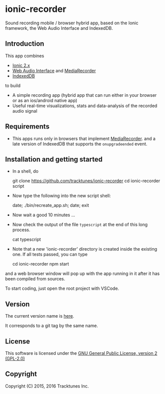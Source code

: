 # ionic-recorder

Sound recording mobile / browser hybrid app, based on the Ionic framework,
the Web Audio Interface and IndexedDB.

## Introduction

This app combines
* [Ionic 2.x](http://ionicframework.com/docs/v2/)
* [Web Audio Interface](https://developer.mozilla.org/en-US/docs/Web/API/Web_Audio_API) and 
  [MediaRecorder](https://developer.mozilla.org/en-US/docs/Web/API/MediaRecorder_API)
* [IndexedDB](https://developer.mozilla.org/en-US/docs/Web/API/IndexedDB_API)

to build
* A simple recording app (hybrid app that can run either in your browser or 
  as an ios/android native app)
* Useful real-time visualizations, stats and data-analysis of the recorded 
  audio signal

## Requirements
* This apps runs only in browsers that implement
  [MediaRecorder](https://developer.mozilla.org/en-US/docs/Web/API/MediaRecorder_API).
  and a late version of IndexedDB that supports the `onupgradeended` event.
  
## Installation and getting started
* In a shell, do

    git clone https://github.com/tracktunes/ionic-recorder
    cd ionic-recorder
    script

* Now type the following into the new script shell:

    date; ./bin/recreate_app.sh; date; exit

* Now wait a good 10 minutes ...
* Now check the output of the file `typescript` at the end of this long process.

    cat typescript

* Note that a new 'ionic-recorder' directory is created inside the existing one.
If all tests passed, you can type

    cd ionic-recorder
    npm start

and a web browser window will pop up with the app running in it after it has been compiled from sources.

To start coding, just open the root project with VSCode.

## Version
The current version name is [here](https://github.com/tracktunes/ionic-recorder/blob/master/VERSION).

It corresponds to a git tag by the same name.

## License

This software is licensed under the [GNU General Public License, version 2 (GPL-2.0)](https://opensource.org/licenses/GPL-2.0)

## Copyright

Copyright (C) 2015, 2016 Tracktunes Inc.

